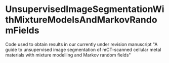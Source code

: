 # UnsupervisedImageSegmentationWithMixtureModelsAndMarkovRandomFields
Code used to obtain results in our currently under revision manuscript "A guide to unsupervised image segmentation of mCT-scanned cellular metal materials with mixture modelling and Markov random fields"
